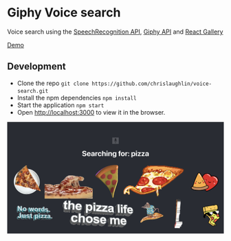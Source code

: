 # Giphy Voice search 

Voice search using the [SpeechRecognition API](https://developer.mozilla.org/en-US/docs/Web/API/SpeechRecognition), [Giphy API](https://developers.giphy.com/docs/sdk#design-guidelines) and [React Gallery](http://neptunian.github.io/react-photo-gallery/) 

[Demo](https://voice-search.netlify.app/)

## Development 

- Clone the repo `git clone https://github.com/chrislaughlin/voice-search.git`
- Install the npm dependencies `npm install`
- Start the application `npm start`
- Open [http://localhost:3000](http://localhost:3000) to view it in the browser. 


![Screenshot](https://raw.githubusercontent.com/chrislaughlin/voice-search/main/Screenshot%202021-01-23%20at%2010.52.02.png)
